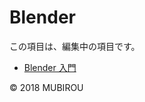 # Blender

この項目は、編集中の項目です。

* [Blender 入門](https://github.com/mubirou/Blender/tree/master/introduction)

© 2018 MUBIROU
